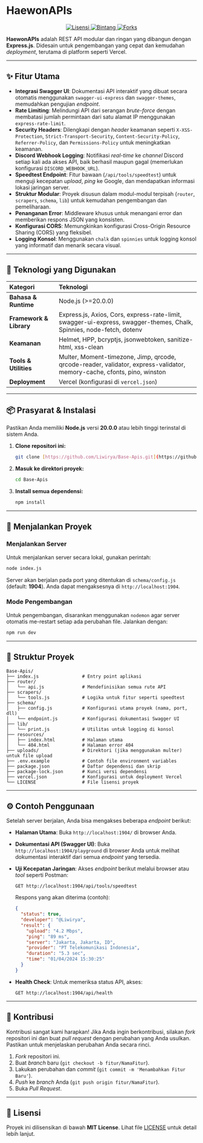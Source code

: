 # HaewonAPIs

<p align="center">
<a href="https://github.com/Liwirya/Base-Apis/blob/main/LICENSE">
<img src="https://img.shields.io/github/license/Liwirya/Base-Apis?style=for-the-badge&color=blue" alt="Lisensi">
</a>
<a href="https://github.com/Liwirya/Base-Apis/stargazers">
<img src="https://img.shields.io/github/stars/Liwirya/Base-Apis?style=for-the-badge&color=yellow" alt="Bintang">
</a>
<a href="https://github.com/Liwirya/Base-Apis/network/members">
<img src="https://img.shields.io/github/forks/Liwirya/Base-Apis?style=for-the-badge&color=green" alt="Forks">
</a>
</p>

**HaewonAPIs** adalah REST API modular dan ringan yang dibangun dengan **Express.js**. Didesain untuk pengembangan yang cepat dan kemudahan *deployment*, terutama di platform seperti Vercel.

-----

## ✨ Fitur Utama

-   **Integrasi Swagger UI**: Dokumentasi API interaktif yang dibuat secara otomatis menggunakan `swagger-ui-express` dan `swagger-themes`, memudahkan pengujian *endpoint*.
-   **Rate Limiting**: Melindungi API dari serangan *brute-force* dengan membatasi jumlah permintaan dari satu alamat IP menggunakan `express-rate-limit`.
-   **Security Headers**: Dilengkapi dengan *header* keamanan seperti `X-XSS-Protection`, `Strict-Transport-Security`, `Content-Security-Policy`, `Referrer-Policy`, dan `Permissions-Policy` untuk meningkatkan keamanan.
-   **Discord Webhook Logging**: Notifikasi *real-time* ke *channel* Discord setiap kali ada akses API, baik berhasil maupun gagal (memerlukan konfigurasi `DISCORD_WEBHOOK_URL`).
-   **Speedtest Endpoint**: Fitur bawaan (`/api/tools/speedtest`) untuk menguji kecepatan *upload*, *ping* ke Google, dan mendapatkan informasi lokasi jaringan server.
-   **Struktur Modular**: Proyek disusun dalam modul-modul terpisah (`router`, `scrapers`, `schema`, `lib`) untuk kemudahan pengembangan dan pemeliharaan.
-   **Penanganan Error**: Middleware khusus untuk menangani error dan memberikan respons JSON yang konsisten.
-   **Konfigurasi CORS**: Memungkinkan konfigurasi Cross-Origin Resource Sharing (CORS) yang fleksibel.
-   **Logging Konsol**: Menggunakan `chalk` dan `spinnies` untuk logging konsol yang informatif dan menarik secara visual.

-----

## 🔧 Teknologi yang Digunakan

| Kategori                | Teknologi                                                                                                                                                                                                                                     |
| :---------------------- | :-------------------------------------------------------------------------------------------------------------------------------------------------------------------------------------------------------------------------------------------- |
| **Bahasa & Runtime** | Node.js (>=20.0.0)                                                                                                                                                                                                                 |
| **Framework & Library** | Express.js, Axios, Cors, express-rate-limit, swagger-ui-express, swagger-themes, Chalk, Spinnies, node-fetch, dotenv         |
| **Keamanan** | Helmet, HPP, bcryptjs, jsonwebtoken, sanitize-html, xss-clean                                                                                                                |
| **Tools & Utilities** | Multer, Moment-timezone, Jimp, qrcode, qrcode-reader, validator, express-validator, memory-cache, cfonts, pino, winston |
| **Deployment** | Vercel (konfigurasi di `vercel.json`)                                                                                                                                                                                              |

-----

## 📦 Prasyarat & Instalasi

Pastikan Anda memiliki **Node.js** versi **20.0.0** atau lebih tinggi terinstal di sistem Anda.

1.  **Clone repositori ini:**
    ```bash
    git clone [https://github.com/Liwirya/Base-Apis.git](https://github.com/Liwirya/Base-Apis.git)
    ```
2.  **Masuk ke direktori proyek:**
    ```bash
    cd Base-Apis
    ```
3.  **Install semua dependensi:**
    ```bash
    npm install
    ```

-----

## 🚀 Menjalankan Proyek

### Menjalankan Server

Untuk menjalankan server secara lokal, gunakan perintah:

```bash
node index.js
````

Server akan berjalan pada port yang ditentukan di `schema/config.js` (default: **1904**). Anda dapat mengaksesnya di `http://localhost:1904`.

### Mode Pengembangan

Untuk pengembangan, disarankan menggunakan `nodemon` agar server otomatis me-restart setiap ada perubahan file. Jalankan dengan:

```bash
npm run dev
```

-----

## 📁 Struktur Proyek

```
Base-Apis/
├── index.js                # Entry point aplikasi
├── router/
│   └── api.js              # Mendefinisikan semua rute API
├── scrapers/
│   └── tools.js            # Logika untuk fitur seperti speedtest
├── schema/
│   ├── config.js           # Konfigurasi utama proyek (nama, port, dll)
│   └── endpoint.js         # Konfigurasi dokumentasi Swagger UI
├── lib/
│   └── print.js            # Utilitas untuk logging di konsol
├── resources/
│   ├── index.html          # Halaman utama
│   └── 404.html            # Halaman error 404
├── uploads/                # Direktori (jika menggunakan multer) untuk file upload
├── .env.example            # Contoh file environment variables
├── package.json            # Daftar dependensi dan skrip
├── package-lock.json       # Kunci versi dependensi
├── vercel.json             # Konfigurasi untuk deployment Vercel
└── LICENSE                 # File lisensi proyek
```

-----

## ⚙️ Contoh Penggunaan

Setelah server berjalan, Anda bisa mengakses beberapa *endpoint* berikut:

  - **Halaman Utama**:
    Buka `http://localhost:1904/` di browser Anda.

  - **Dokumentasi API (Swagger UI)**:
    Buka `http://localhost:1904/playground` di browser Anda untuk melihat dokumentasi interaktif dari semua *endpoint* yang tersedia.

  - **Uji Kecepatan Jaringan**:
    Akses *endpoint* berikut melalui browser atau *tool* seperti Postman:

    ```
    GET http://localhost:1904/api/tools/speedtest
    ```

    Respons yang akan diterima (contoh):

    ```json
    {
      "status": true,
      "developer": "@Liwirya",
      "result": {
        "upload": "4.2 Mbps",
        "ping": "89 ms",
        "server": "Jakarta, Jakarta, ID",
        "provider": "PT Telekomunikasi Indonesia",
        "duration": "5.3 sec",
        "time": "01/04/2024 15:30:25"
      }
    }
    ```

  - **Health Check**:
    Untuk memeriksa status API, akses:

    ```
    GET http://localhost:1904/api/health
    ```

-----

## 🤝 Kontribusi

Kontribusi sangat kami harapkan\! Jika Anda ingin berkontribusi, silakan *fork* repositori ini dan buat *pull request* dengan perubahan yang Anda usulkan. Pastikan untuk menjelaskan perubahan Anda secara rinci.

1.  *Fork* repositori ini.
2.  Buat *branch* baru (`git checkout -b fitur/NamaFitur`).
3.  Lakukan perubahan dan *commit* (`git commit -m 'Menambahkan Fitur Baru'`).
4.  *Push* ke *branch* Anda (`git push origin fitur/NamaFitur`).
5.  Buka *Pull Request*.

-----

## 📜 Lisensi

Proyek ini dilisensikan di bawah **MIT License**. Lihat file [LICENSE](https://www.google.com/search?q=LICENSE) untuk detail lebih lanjut.
